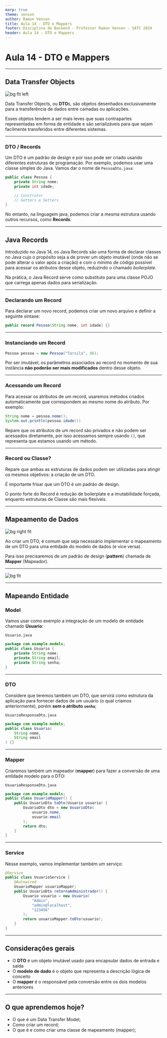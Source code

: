 ```yaml
---
marp: true
theme: venson
author: Ramon Venson
title: Aula 14 - DTO e Mappers
footer: Disciplina de Backend - Professor Ramon Venson - SATC 2024
header: Aula 14 - DTO e Mappers
---
```


<!-- 
_class: lead
-->

# Aula 14 - DTO e Mappers

---

<!--
paginate: true
class: normal
-->

## Data Transfer Objects

![bg fit left](https://martinfowler.com/eaaCatalog/dtoSketch.gif)

Data Transfer Objects, ou **DTO**s, são objetos desenhados exclusivamente para a transferência de dados entre camadas ou aplicações.

Esses objetos tendem a ser mais leves que suas contrapartes representadas em forma de entidade e são serializáveis para que sejam facilmente transferidos entre diferentes sistemas.

---

### DTO / Records

Um DTO é um padrão de design e por isso pode ser criado usando diferentes estruturas de programação. Por exemplo, podemos usar uma classe simples do Java. Vamos dar o nome de ``PessoaDto.java``:

````java
public class Pessoa {
    private String nome;
    private int idade;

    // Construtor
    // Getters e Setters
}
````

No entanto, na linguagem java, podemos criar a mesma estrutura usando outros recursos, como **Records**.

---

## Java Records

Introduzido no Java 14, os Java Records são uma forma de declarar classes no Java cujo o propósito seja a de prover um objeto imutável (onde não se pode alterar o valor após a criação) e com o mínimo de código possível para acessar os atributos desse objeto, reduzindo o chamado *boilerplate*.

Na prática, o Java Record serve como substituto para uma classe POJO que carrega apenas dados para serialização.

---

### Declarando um Record

Para declarar um novo record, podemos criar um novo arquivo e definir a seguinte sintaxe:

````java
public record Pessoa(String nome, int idade) {}
````

---

### Instanciando um Record

````java
Pessoa pessoa = new Pessoa("Tarsila", 86);
````

Por ser imutável, os parâmetros associados ao record no momento de sua instância **não poderão ser mais modificados** dentro desse objeto.

---

### Acessando um Record

Para acessar os atributos de um record, usaremos métodos criados automaticamente que correspondem ao mesmo nome do atributo. Por exemplo:

````java
String nome = pessoa.nome();
System.out.println(pessoa.idade())
````

Repare que os atributos de um record são privados e não podem ser acessados diretamente, por isso acessamos sempre usando ``()``, que representa que estamos usando um método.

---

### Record ou Classe?

Repare que ambas as estruturas de dados podem ser utilizadas para atingir os mesmos objetivos: a criação de um DTO.

É importante frisar que um DTO é um padrão de design.

O ponto forte do Record é redução de boilerplate e a imutabilidade forçada, enquanto estruturas de Classe são mais flexíveis.

---

## Mapeamento de Dados

![bg right fit](https://martinfowler.com/eaaCatalog/mapperSketch.gif)

Ao criar um DTO, é comum que seja necessário implementar o mapeamento de um DTO para uma entidade do modelo de dados (e vice versa).

Para isso precisaremos de um padrão de design (**pattern**) chamada de **Mapper** (Mapeador).

---

![bg fit](https://www.baeldung.com/wp-content/uploads/2021/08/layers-4.svg)

---

## Mapeando Entidade

### Model

Vamos usar como exemplo a integração de um modelo de entidade chamado **Usuario**:

``Usuario.java``
````java
package com.example.models;
public class Usuario {
    private String nome;
    private String email;
    private String senha;
}
````

---

### DTO

Considere que teremos também um DTO, que servirá como estrutura da aplicação para fornecer dados de um usuário (o qual criamos anteriormente), porém **sem o atributo `senha`**;

``UsuarioResponseDto.java``
````java
package com.example.models;
public class Usuario(
    String nome,
    String email
) {}
````

---

### Mapper

Criaremos também um mapeador (**mapper**) para fazer a conversão de uma entidade modelo para o DTO:

``UsuarioResponseDto.java``
````java
package com.example.models;
public class UsuarioMapper() {
    public UsuarioDto toDto(Usuario usuario) {
        UsuarioDto dto = new UsuarioDto(
            usuario.nome,
            usuario.email
        );
        return dto;
    }
}
````

---

### Service

Nesse exemplo, vamos implementar também um serviço:

````java
@Service
public class UsuarioService {
    @Autowired
    UsuarioMapper usuarioMapper;
    public UsuarioDto retornaAdministrador() {
        Usuario usuario = new Usuario(
            "Admin",
            "admin@localhost",
            "123456"
        );
        return usuarioMapper.toDto(usuario);
    }
}
````

---

## Considerações gerais

* O **DTO** é um objeto imutável usado para encapsular dados de entrada e saída
* O **modelo de dado** é o objeto que representa a descrição lógica de conceito
* O **mapper** é o responsável pela conversão entre os dois modelos anteriores

---

## O que aprendemos hoje?

* O que é um Data Transfer Model;
* Como criar um record;
* O que é e como criar uma classe de mapeamento (mapper);